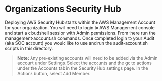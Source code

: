 # Organizations Security Hub

Deploying AWS Security Hub starts within the AWS Management Account for your organization. You will need to login to AWS Management console and start a cloudshell session with Admin permissions. From there run the management-account.sh commands. Once completed login to your Audit (aka SOC account) you would like to use and run the audit-account.sh scripts in this directory.

>**Note:** Any pre-existing accounts will need to be added via the Admin account under Settings. Select the accounts and the go to actions under the Accounts tab in the Security Hub settings page. In the Actions button, select Add Member.
